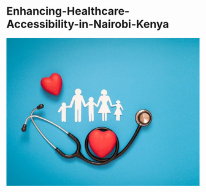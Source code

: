 # Enhancing-Healthcare-Accessibility-in-Nairobi-Kenya
![photo](https://github.com/mbuvenzuve/Enhancing-Healthcare-Accessibility-in-Nairobi-Kenya/blob/main/Best-Health-Insurance-in-Texas-e1653068829292.jpg)
